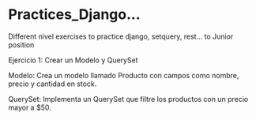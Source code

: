 # Practices_Django...
Different nivel exercises to practice django, setquery, rest... to Junior position

Ejercicio 1: Crear un Modelo y QuerySet

Modelo:
Crea un modelo llamado Producto con campos como nombre, precio y cantidad en stock.

QuerySet:
Implementa un QuerySet que filtre los productos con un precio mayor a $50.
